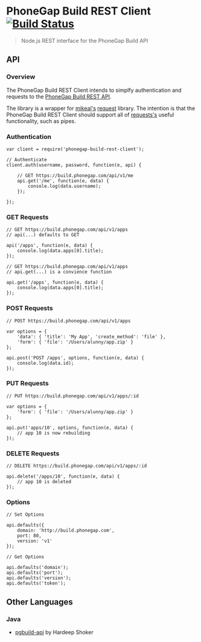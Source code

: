 # PhoneGap Build REST Client [![Build Status][travis-ci-img]][travis-ci-url]

> Node.js REST interface for the PhoneGap Build API

## API

### Overview

The PhoneGap Build REST Client intends to simplfy authentication and requests
to the [PhoneGap Build REST API][build-api-docs].

The library is a wrapper for [mikeal's][github-mikeal] [request][github-request]
library. The intention is that the PhoneGap Build REST Client should support
all of [requests's][github-request] useful functionality, such as pipes.

### Authentication

    var client = require('phonegap-build-rest-client');

    // Authenticate
    client.auth(username, password, function(e, api) {

        // GET https://build.phonegap.com/api/v1/me
        api.get('/me', function(e, data) {
            console.log(data.username);
        });

    });

### GET Requests

    // GET https://build.phonegap.com/api/v1/apps
    // api(...) defaults to GET

    api('/apps', function(e, data) {
        console.log(data.apps[0].title);
    });

    // GET https://build.phonegap.com/api/v1/apps
    // api.get(...) is a convience function

    api.get('/apps', function(e, data) {
        console.log(data.apps[0].title);
    });

### POST Requests

    // POST https://build.phonegap.com/api/v1/apps

    var options = {
        'data': { 'title': 'My App', 'create_method': 'file' },
        'form': { 'file': '/Users/alunny/app.zip' }
    };

    api.post('POST /apps', options, function(e, data) {
        console.log(data.id);
    });

### PUT Requests

    // PUT https://build.phonegap.com/api/v1/apps/:id

    var options = {
        'form': { 'file': '/Users/alunny/app.zip' }
    };

    api.put('apps/10', options, function(e, data) {
        // app 10 is now rebuilding
    });

### DELETE Requests

    // DELETE https://build.phonegap.com/api/v1/apps/:id

    api.delete('/apps/10', function(e, data) {
        // app 10 is deleted
    });

### Options

    // Set Options

    api.defaults({
        domain: 'http://build.phonegap.com',
        port: 80,
        version: 'v1'
    });

    // Get Options

    api.defaults('domain');
    api.defaults('port');
    api.defaults('version');
    api.defaults('token');

## Other Languages

### Java

- [pgbuild-api](https://github.com/hardeep/pgbuild-api) by Hardeep Shoker

[travis-ci-img]: https://secure.travis-ci.org/mwbrooks/phonegap-build-rest-client.png
[travis-ci-url]: http://travis-ci.org/mwbrooks/phonegap-build-rest-client
[build-api-docs]: https://build.phonegap.com/docs/api
[github-mikeal]: https://github.com/mikeal
[github-request]: https://github.com/mikeal/request

